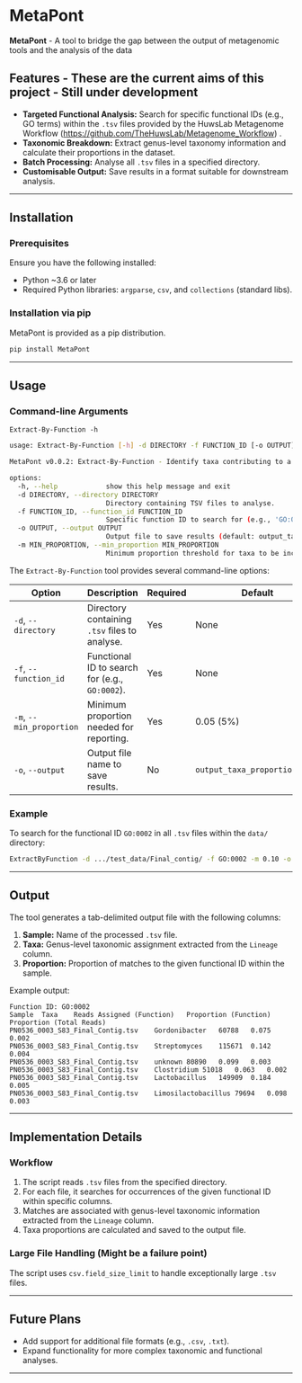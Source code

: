 # MetaPont
**MetaPont**  - A tool to bridge the gap between the output of metagenomic tools and the analysis of the data

## Features - These are the current aims of this project  - Still under development

- **Targeted Functional Analysis:** Search for specific functional IDs (e.g., GO terms) within the `.tsv` files provided by the HuwsLab Metagenome Workflow (https://github.com/TheHuwsLab/Metagenome_Workflow) .
- **Taxonomic Breakdown:** Extract genus-level taxonomy information and calculate their proportions in the dataset.
- **Batch Processing:** Analyse all `.tsv` files in a specified directory.
- **Customisable Output:** Save results in a format suitable for downstream analysis.

---

## Installation

### Prerequisites

Ensure you have the following installed:

- Python ~3.6 or later
- Required Python libraries: `argparse`, `csv`, and `collections` (standard libs).

### Installation via pip

MetaPont is provided as a pip distribution. 

```bash
pip install MetaPont 
```

---

## Usage

### Command-line Arguments
```Extract-By-Function -h ``` 
```bash
usage: Extract-By-Function [-h] -d DIRECTORY -f FUNCTION_ID [-o OUTPUT] [-m MIN_PROPORTION]

MetaPont v0.0.2: Extract-By-Function - Identify taxa contributing to a specific function.

options:
  -h, --help            show this help message and exit
  -d DIRECTORY, --directory DIRECTORY
                        Directory containing TSV files to analyse.
  -f FUNCTION_ID, --function_id FUNCTION_ID
                        Specific function ID to search for (e.g., 'GO:0002').
  -o OUTPUT, --output OUTPUT
                        Output file to save results (default: output_taxa_details.tsv).
  -m MIN_PROPORTION, --min_proportion MIN_PROPORTION
                        Minimum proportion threshold for taxa to be included in the output (default: 0.05).
```

The `Extract-By-Function` tool provides several command-line options:

| Option                   | Description                                   | Required | Default                       |
|--------------------------|-----------------------------------------------|----------|-------------------------------|
| `-d`, `--directory`      | Directory containing `.tsv` files to analyse. | Yes      | None                          |
| `-f`, `--function_id`    | Functional ID to search for (e.g., `GO:0002`). | Yes      | None                          |
| `-m`, `--min_proportion` | Minimum proportion needed for reporting.      | Yes      | 0.05 (5%)                     |
| `-o`, `--output`         | Output file name to save results.             | No       | `output_taxa_proportions.tsv` |

### Example

To search for the functional ID `GO:0002` in all `.tsv` files within the `data/` directory:

```bash
ExtractByFunction -d .../test_data/Final_contig/ -f GO:0002 -m 0.10 -o .../test_data/Final_Contig/Extract_By_Function_Out/results.tsv
```

---

## Output

The tool generates a tab-delimited output file with the following columns:

1. **Sample:** Name of the processed `.tsv` file.
2. **Taxa:** Genus-level taxonomic assignment extracted from the `Lineage` column.
3. **Proportion:** Proportion of matches to the given functional ID within the sample.

Example output:

```
Function ID: GO:0002
Sample	Taxa	Reads Assigned (Function)	Proportion (Function)	Proportion (Total Reads)
PN0536_0003_S83_Final_Contig.tsv	Gordonibacter	60788	0.075	0.002
PN0536_0003_S83_Final_Contig.tsv	Streptomyces	115671	0.142	0.004
PN0536_0003_S83_Final_Contig.tsv	unknown	80890	0.099	0.003
PN0536_0003_S83_Final_Contig.tsv	Clostridium	51018	0.063	0.002
PN0536_0003_S83_Final_Contig.tsv	Lactobacillus	149909	0.184	0.005
PN0536_0003_S83_Final_Contig.tsv	Limosilactobacillus	79694	0.098	0.003
```

---

## Implementation Details

### Workflow

1. The script reads `.tsv` files from the specified directory.
2. For each file, it searches for occurrences of the given functional ID within specific columns.
3. Matches are associated with genus-level taxonomic information extracted from the `Lineage` column.
4. Taxa proportions are calculated and saved to the output file.

### Large File Handling (Might be a failure point)

The script uses `csv.field_size_limit` to handle exceptionally large `.tsv` files.

---

## Future Plans

- Add support for additional file formats (e.g., `.csv`, `.txt`).
- Expand functionality for more complex taxonomic and functional analyses.
---

